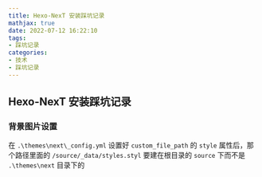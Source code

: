 ```yaml
---
title: Hexo-NexT 安装踩坑记录
mathjax: true
date: 2022-07-12 16:22:10
tags:
- 踩坑记录
categories:
- 技术
- 踩坑记录
---
```


## Hexo-NexT 安装踩坑记录

### 背景图片设置

在 `.\themes\next\_config.yml` 设置好 `custom_file_path` 的 `style` 属性后，那个路径里面的 `/source/_data/styles.styl` 要建在根目录的 `source` 下而不是 `.\themes\next` 目录下的

